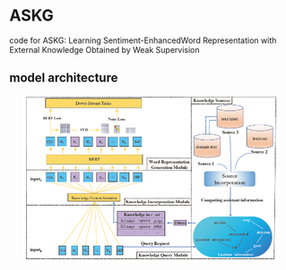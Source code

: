 # ASKG
code for ASKG: Learning Sentiment-EnhancedWord Representation with External Knowledge Obtained by Weak Supervision

## model architecture
<p align="center">
    <img src="model.png" height="300"/>
</p> 
